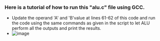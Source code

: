 ### Here is a tutorial of how to run this "alu.c" file using GCC.
  - Update the operand 'A' and 'B'value at lines  61-62 of this code and run the code using the same commands as given in the script to let ALU perform all the outputs and print the results.
  - ![image](https://github.com/xeuke/RISCV-HDP/assets/20591370/0daca344-e0b4-42d3-aaee-809dfe55686a)
